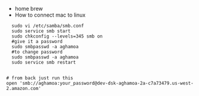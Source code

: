 - home brew
- How to connect mac to linux
```  sudo yum install samba
  sudo vi /etc/samba/smb.conf
  sudo service smb start 
  sudo chkconfig --levels=345 smb on
  #give it a password 
  sudo smbpasswd -a aghamoa
  #to change password
  sudo smbpasswd -a aghamoa
  sudo service smb restart


# from back just run this 
open 'smb://aghamoa:your_password@dev-dsk-aghamoa-2a-c7a73479.us-west-2.amazon.com'
```

